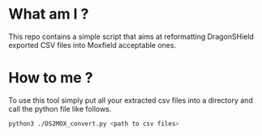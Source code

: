 # What am I ?

This repo contains a simple script that aims at reformatting DragonSHield exported CSV files into Moxfield acceptable ones.

# How to me ?

To use this tool simply put all your extracted csv files into a directory  and call the python file like follows.

```bash
python3 ./DS2MOX_convert.py <path to csv files>
```